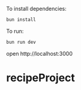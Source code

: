 To install dependencies:
```sh
bun install
```

To run:
```sh
bun run dev
```

open http://localhost:3000
# recipeProject
